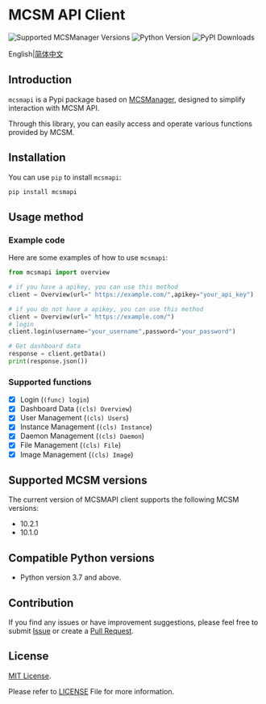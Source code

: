 # MCSM API Client

![Supported MCSManager Versions](https://img.shields.io/badge/Supported%20MCSManager%20Versions-10.2.1,10.1.0-blue)
![Python Version](https://img.shields.io/badge/Python%20Version-%3E%3D3.7-blue)
![PyPI Downloads](https://img.shields.io/pypi/dm/mcsmapi)

English|[简体中文](https://github.com/molanp/mcsmapi/blob/main/README_zh-cn.md)

## Introduction

`mcsmapi` is a Pypi package based on [MCSManager](https://github.com/MCSManager/MCSManager), designed to simplify interaction with MCSM API.

Through this library, you can easily access and operate various functions provided by MCSM.

## Installation

You can use `pip` to install `mcsmapi`:

```bash
pip install mcsmapi
```

## Usage method

### Example code

Here are some examples of how to use `mcsmapi`:

```python
from mcsmapi import overview

# if you have a apikey, you can use this method
client = Overview(url=" https://example.com/",apikey="your_api_key")

# if you do not have a apikey, you can use this method
client = Overview(url=" https://example.com/")
# login
client.login(username="your_username",password="your_password")

# Get dashboard data
response = client.getData()
print(response.json())
```

### Supported functions

- [x] Login (`(func) login`)
- [x] Dashboard Data (`(cls) Overview`)
- [x] User Management (`(cls) Users`)
- [x] Instance Management (`(cls) Instance`)
- [x] Daemon Management (`(cls) Daemon`)
- [x] File Management (`(cls) File`)
- [x] Image Management (`(cls) Image`)

## Supported MCSM versions

The current version of MCSMAPI client supports the following MCSM versions:

- 10.2.1
- 10.1.0

## Compatible Python versions

- Python version 3.7 and above.

## Contribution

If you find any issues or have improvement suggestions, please feel free to submit [Issue](https://github.com/molanp/mcsmapi-client/issues) or create a [Pull Request](https://github.com/molanp/mcsmapi-client/pulls).

## License

[MIT License](https://opensource.org/licenses/MIT).

Please refer to [LICENSE](LICENSE) File for more information.

